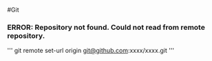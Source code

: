 #Git

### ERROR: Repository not found. Could not read from remote repository.
'''
git remote set-url origin git@github.com:xxxx/xxxx.git
'''
